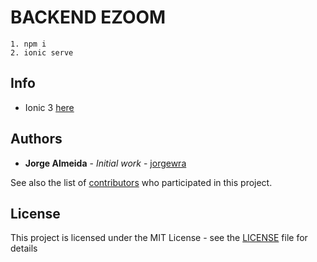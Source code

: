 # BACKEND EZOOM

    1. npm i 
    2. ionic serve

 ## Info
   - Ionic 3 [here](https://ionicframework.com/docs/v3/)

## Authors

* **Jorge Almeida** - *Initial work* - [jorgewra](https://github.com/Jorgewra)

See also the list of [contributors](https://github.com/Jorgewra/fullstack/contributors) who participated in this project.

## License

This project is licensed under the MIT License - see the [LICENSE](LICENSE) file for details
